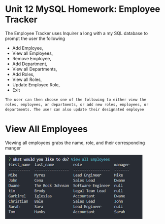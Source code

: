 # Unit 12 MySQL Homework: Employee Tracker

The Employee Tracker uses Inquirer a long with a my SQL database to prompt the user the following

* Add Employee,
* View all Employees,
* Remove Employee,
* Add Department,
* View all Departments,
* Add Roles,
* View all Roles,
* Update Employee Role,
* Exit
```
The user can then choose one of the following to either view the roles, employees, or departments, or add new roles, employees, or departments. The user can also update their designated employee
```

# View All Employees
Viewing all employees grabs the name, role, and their corresponding manger

![view all employees](EGHW.PNG)


